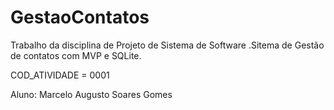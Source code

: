 # GestaoContatos

Trabalho da disciplina de Projeto de Sistema de Software .Sitema de Gestão de contatos com MVP e SQLite.

COD_ATIVIDADE = 0001 

Aluno: Marcelo Augusto Soares Gomes
